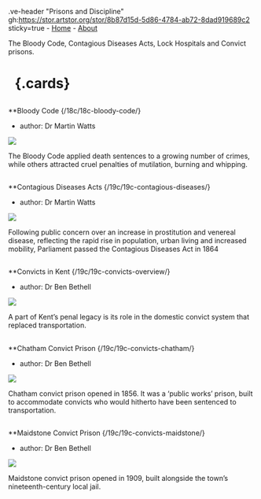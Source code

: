 .ve-header "Prisons and Discipline" gh:https://stor.artstor.org/stor/8b87d15d-5d86-4784-ab72-8dad919689c2 sticky=true
    - [Home](/)
    - [About](/about)

The Bloody Code, Contagious Diseases Acts, Lock Hospitals and Convict prisons.

# &nbsp; {.cards}

##
**Bloody Code {/18c/18c-bloody-code/}

- author: Dr Martin Watts

![](https://iiif.juncture-digital.org/thumbnail?url=https://raw.githubusercontent.com/kent-map/kent/main/18c/images/1U8A1283-01.jpeg)

The Bloody Code applied death sentences to a growing number of crimes, while others attracted cruel penalties of mutilation, burning and whipping.

##
**Contagious Diseases Acts {/19c/19c-contagious-diseases/}

- author: Dr Martin Watts

![](https://iiif.juncture-digital.org/thumbnail?url=https://upload.wikimedia.org/wikipedia/commons/f/ff/A_drunken_man_surrounded_by_women_in_a_dingy_alehouse._Litho_Wellcome_V0019393.jpg")

Following public concern over an increase in prostitution and venereal disease, reflecting the rapid rise in population, urban living and increased mobility, Parliament passed the Contagious Diseases Act in 1864

##
**Convicts in Kent {/19c/19c-convicts-overview/}

- author: Dr Ben Bethell

![](https://iiif.juncture-digital.org/thumbnail?url=https://stor.artstor.org/stor/8b87d15d-5d86-4784-ab72-8dad919689c2)

A part of Kent’s penal legacy is its role in the domestic convict system that replaced transportation.

##
**Chatham Convict Prison {/19c/19c-convicts-chatham/}

- author: Dr Ben Bethell

![](https://iiif.juncture-digital.org/thumbnail?url=https://stor.artstor.org/stor/9e1c76ab-77fc-46cb-b9d9-a86944d21f0c)

Chatham convict prison opened in 1856. It was a ‘public works’ prison, built to accommodate convicts who would hitherto have been sentenced to transportation.

##
**Maidstone Convict Prison {/19c/19c-convicts-maidstone/}

- author: Dr Ben Bethell

![](https://iiif.juncture-digital.org/thumbnail?url=https://stor.artstor.org/stor/21af9984-a677-4747-b491-d5b18f8bbe3d)

Maidstone convict prison opened in 1909, built alongside the town’s nineteenth-century local jail.
